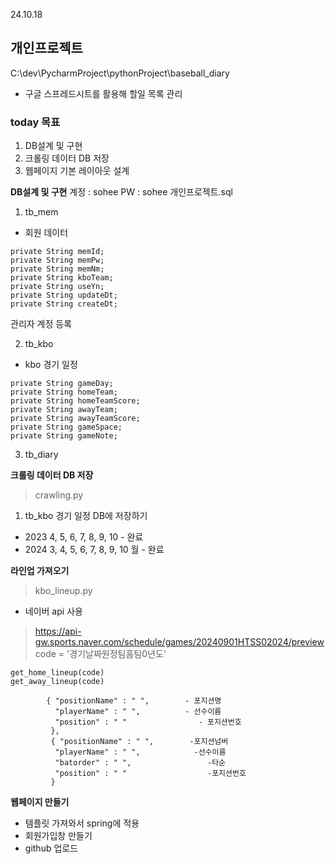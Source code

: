 24.10.18 

## 개인프로젝트
C:\dev\PycharmProject\pythonProject\baseball_diary

- 구글 스프레드시트를 활용해 할일 목록 관리

###  today 목표
1. DB설계 및 구현
2. 크롤링 데이터 DB 저장
3. 웹페이지 기본 레이아웃 설계

**DB설계 및 구현**
계정 : sohee
PW : sohee
개인프로젝트.sql

1. tb_mem
- 회원 데이터
```
private String memId;    
private String memPw;
private String memNm;
private String kboTeam;
private String useYn;
private String updateDt;
private String createDt;
```

관리자 계정 등록

2. tb_kbo
- kbo 경기 일정
```
private String gameDay;
private String homeTeam;
private String homeTeamScore;
private String awayTeam;
private String awayTeamScore;
private String gameSpace;
private String gameNote;
```

3. tb_diary

**크롤링 데이터 DB 저장**
> crawling.py
1. tb_kbo 경기 일정 DB에 저장하기
- 2023 4, 5, 6, 7, 8, 9, 10 - 완료
- 2024 3, 4, 5, 6, 7, 8, 9, 10 월  - 완료

**라인업 가져오기**
> kbo_lineup.py

- 네이버 api 사용
> https://api-gw.sports.naver.com/schedule/games/20240901HTSS02024/preview
> code = '경기날짜원정팀홈팀0년도'
```
get_home_lineup(code)
get_away_lineup(code)

        { "positionName" : " ",        - 포지션명
          "playerName" : " ",          - 선수이름
          "position" : " "                - 포지션번호
         },
         { "positionName" : " ",        -포지션넘버
          "playerName" : " ",            -선수이름
          "batorder" : " ",                 -타순
          "position" : " "                  -포지션번호
         }
```
**웹페이지 만들기**
- 템플릿 가져와서 spring에 적용
- 회원가입창 만들기
- github 업로드



